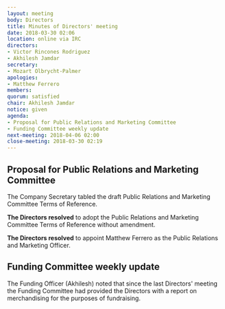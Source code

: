 ```yaml
---
layout: meeting
body: Directors
title: Minutes of Directors' meeting
date: 2018-03-30 02:06
location: online via IRC
directors:
- Victor Rincones Rodriguez
- Akhilesh Jamdar
secretary:
- Mozart Olbrycht-Palmer
apologies:
- Matthew Ferrero
members:
quorum: satisfied
chair: Akhilesh Jamdar
notice: given
agenda:
- Proposal for Public Relations and Marketing Committee
- Funding Committee weekly update
next-meeting: 2018-04-06 02:00
close-meeting: 2018-03-30 02:19
---
```


## Proposal for Public Relations and Marketing Committee

The Company Secretary tabled the draft Public Relations and Marketing Committee Terms of Reference.

**The Directors resolved** to adopt the Public Relations and Marketing Committee Terms of Reference without amendment.

**The Directors resolved** to appoint Matthew Ferrero as the Public Relations and Marketing Officer.

## Funding Committee weekly update

The Funding Officer (Akhilesh) noted that since the last Directors' meeting the Funding Committee had provided the Directors with a report on merchandising for the purposes of fundraising.

